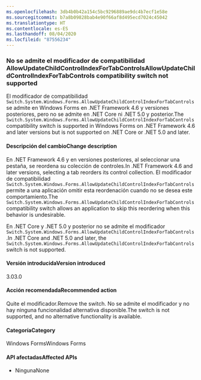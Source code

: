 ```yaml
---
ms.openlocfilehash: 3db4b0b42a154c5bc9296889ae9dc4b7ecf1e58e
ms.sourcegitcommit: b7a8b09828bab4e90f66af8d495ecd7024c45042
ms.translationtype: HT
ms.contentlocale: es-ES
ms.lasthandoff: 08/04/2020
ms.locfileid: "87556234"
---
```

### <a name="allowupdatechildcontrolindexfortabcontrols-compatibility-switch-not-supported"></a><span data-ttu-id="12fc3-101">No se admite el modificador de compatibilidad AllowUpdateChildControlIndexForTabControls</span><span class="sxs-lookup"><span data-stu-id="12fc3-101">AllowUpdateChildControlIndexForTabControls compatibility switch not supported</span></span>

<span data-ttu-id="12fc3-102">El modificador de compatibilidad `Switch.System.Windows.Forms.AllowUpdateChildControlIndexForTabControls` se admite en Windows Forms en .NET Framework 4.6 y versiones posteriores, pero no se admite en .NET Core ni .NET 5.0 y posterior.</span><span class="sxs-lookup"><span data-stu-id="12fc3-102">The `Switch.System.Windows.Forms.AllowUpdateChildControlIndexForTabControls` compatibility switch is supported in Windows Forms on .NET Framework 4.6 and later versions but is not supported on .NET Core or .NET 5.0 and later.</span></span>

#### <a name="change-description"></a><span data-ttu-id="12fc3-103">Descripción del cambio</span><span class="sxs-lookup"><span data-stu-id="12fc3-103">Change description</span></span>

<span data-ttu-id="12fc3-104">En .NET Framework 4.6 y en versiones posteriores, al seleccionar una pestaña, se reordena su colección de controles.</span><span class="sxs-lookup"><span data-stu-id="12fc3-104">In .NET Framework 4.6 and later versions, selecting a tab reorders its control collection.</span></span> <span data-ttu-id="12fc3-105">El modificador de compatibilidad `Switch.System.Windows.Forms.AllowUpdateChildControlIndexForTabControls` permite a una aplicación omitir esta reordenación cuando no se desea este comportamiento.</span><span class="sxs-lookup"><span data-stu-id="12fc3-105">The `Switch.System.Windows.Forms.AllowUpdateChildControlIndexForTabControls` compatibility switch allows an application to skip this reordering when this behavior is undesirable.</span></span>

<span data-ttu-id="12fc3-106">En .NET Core y .NET 5.0 y posterior no se admite el modificador `Switch.System.Windows.Forms.AllowUpdateChildControlIndexForTabControls`.</span><span class="sxs-lookup"><span data-stu-id="12fc3-106">In .NET Core and .NET 5.0 and later, the `Switch.System.Windows.Forms.AllowUpdateChildControlIndexForTabControls` switch is not supported.</span></span>

#### <a name="version-introduced"></a><span data-ttu-id="12fc3-107">Versión introducida</span><span class="sxs-lookup"><span data-stu-id="12fc3-107">Version introduced</span></span>

<span data-ttu-id="12fc3-108">3.0</span><span class="sxs-lookup"><span data-stu-id="12fc3-108">3.0</span></span>

#### <a name="recommended-action"></a><span data-ttu-id="12fc3-109">Acción recomendada</span><span class="sxs-lookup"><span data-stu-id="12fc3-109">Recommended action</span></span>

<span data-ttu-id="12fc3-110">Quite el modificador.</span><span class="sxs-lookup"><span data-stu-id="12fc3-110">Remove the switch.</span></span> <span data-ttu-id="12fc3-111">No se admite el modificador y no hay ninguna funcionalidad alternativa disponible.</span><span class="sxs-lookup"><span data-stu-id="12fc3-111">The switch is not supported, and no alternative functionality is available.</span></span>

#### <a name="category"></a><span data-ttu-id="12fc3-112">Categoría</span><span class="sxs-lookup"><span data-stu-id="12fc3-112">Category</span></span>

<span data-ttu-id="12fc3-113">Windows Forms</span><span class="sxs-lookup"><span data-stu-id="12fc3-113">Windows Forms</span></span>

#### <a name="affected-apis"></a><span data-ttu-id="12fc3-114">API afectadas</span><span class="sxs-lookup"><span data-stu-id="12fc3-114">Affected APIs</span></span>

- <span data-ttu-id="12fc3-115">Ninguna</span><span class="sxs-lookup"><span data-stu-id="12fc3-115">None</span></span>

<!-- 

#### Affected APIs

- Not detectable via API analysis

-->
